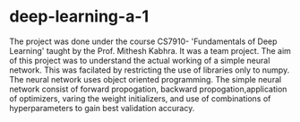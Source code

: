 # deep-learning-a-1

The project was done under the course CS7910- 'Fundamentals of Deep Learning' taught by the Prof. Mithesh Kabhra.
It was a team project.
The aim of this project was to understand the actual working of a simple neural network. This was facilated by restricting the use of libraries only to numpy.
The neural network uses object oriented programming.
The simple neural network consist of forward propogation, backward propogation,application of optimizers, varing the weight initializers, and use of combinations of hyperparameters to gain best validation accuracy.
